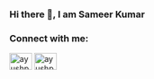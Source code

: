 ### Hi there 👋, I am Sameer Kumar

<h3 align="left">Connect with me:</h3>
<p align="left">
<a href="https://www.linkedin.com/in/sameer-kumar-07345a171" target="blank"><img align="center" src="https://cdn.jsdelivr.net/npm/simple-icons@3.0.1/icons/linkedin.svg" alt="ayushpgupta" height="30" width="40" /></a>
<a href="https://instagram.com/burns0flife" target="blank"><img align="center" src="https://cdn.jsdelivr.net/npm/simple-icons@3.0.1/icons/instagram.svg" alt="ayushpgupta" height="30" width="40" /></a>
</p>
